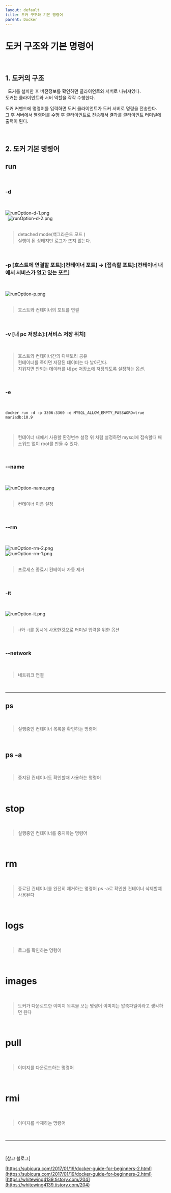```yaml
---
layout: default
title: 도커 구조와 기본 명령어
parent: Docker
---
```


# 도커 구조와 기본 명령어
&nbsp;
&nbsp;

## 1. 도커의 구조    
&nbsp;
도커를 설치한 후 버전정보를 확인하면 클라이언트와 서버로 나눠져있다.  
도커는 클라이언트와 서버 역할을 각각 수행한다.  
  
도커 커맨드에 명령어를 입력하면 도커 클라이언트가 도커 서버로 명령을 전송한다.  
그 후 서버에서 멸령어를 수행 후 클라이언트로 전송해서 결과를 클라이언트 터미널에 출력이 된다.  


&nbsp;
&nbsp;
## 2. 도커 기본 명령어 
  
## run  
&nbsp;

### -d
&nbsp;

![runOption-d-1.png](..%2F..%2Fassets%2Fimages%2FDocker%2FDockerRunOptions%2FrunOption-d-1.png)  
&nbsp;
![runOption-d-2.png](..%2F..%2Fassets%2Fimages%2FDocker%2FDockerRunOptions%2FrunOption-d-2.png)  
&nbsp;
&nbsp;

>  detached mode(백그라운드 모드 )  
> 실행이 된 상태지만 로그가 뜨지 않는다.  

&nbsp;
&nbsp;

### -p [호스트에 연결할 포트]:[컨테이너 포트] -> [접속할 포트]:[컨테이너 내에서 서비스가 열고 있는 포트]  

&nbsp;

![runOption-p.png](..%2F..%2Fassets%2Fimages%2FDocker%2FDockerRunOptions%2FrunOption-p.png)  
&nbsp;
&nbsp;

> 호스트와 컨테이너의 포트를 연결

&nbsp;
&nbsp;

### -v [내 pc 저장소]:[서비스 저장 위치]
&nbsp;
&nbsp;

> 호스트와 컨테이너간의 디렉토리 공유  
> 컨테이너를 죽이면 저장된 데이터는 다 날아간다.  
> 지워지면 안되는 데이터를 내 pc 저장소에 저장되도록 설정하는 옵션.  

&nbsp;
&nbsp;

### -e
&nbsp;

```shell
docker run -d -p 3306:3360 -e MYSQL_ALLOW_EMPTY_PASSWORD=true mariadb:10.9
```  
&nbsp;
&nbsp;

> 컨테이너 내에서 사용할 환경변수 설정
> 위 처럼 설정하면 mysql에 접속할때 패스워드 없이 root를 만들 수 있다.    

&nbsp;
&nbsp;

### --name  
&nbsp;

![runOption-name.png](..%2F..%2Fassets%2Fimages%2FDocker%2FDockerRunOptions%2FrunOption-name.png)  
&nbsp;
&nbsp;

> 컨테이너 이름 설정  

&nbsp;
&nbsp;

### --rm  
&nbsp;

![runOption-rm-2.png](..%2F..%2Fassets%2Fimages%2FDocker%2FDockerRunOptions%2FrunOption-rm-2.png)  
![runOption-rm-1.png](..%2F..%2Fassets%2Fimages%2FDocker%2FDockerRunOptions%2FrunOption-rm-1.png)  
&nbsp;
&nbsp;

> 프로세스 종료시 컨테이너 자동 제거  

&nbsp;
&nbsp;

### -it  
&nbsp;

![runOption-it.png](..%2F..%2Fassets%2Fimages%2FDocker%2FDockerRunOptions%2FrunOption-it.png)  
&nbsp;
&nbsp;
  
> -i와 -t를 동시에 사용한것으로 터미널 입력을 위한 옵션

&nbsp;
&nbsp;
### --network  
&nbsp;

> 네트워크 연결  

&nbsp;
&nbsp;
<hr>
  
## ps
&nbsp; 
> 실행중인 컨테이너 목록을 확인하는 명령어  
 
&nbsp;
## ps -a  
&nbsp;

> 중지된 컨테이너도 확인할때 사용하는 명령어  

&nbsp;
&nbsp;

# stop
&nbsp;  
> 실행중인 컨테이너를 중지하는 명령어  

&nbsp;
&nbsp;

# rm
&nbsp;
> 종료된 컨테이너를 완전히 제거하는 명령어 
> ps -a로 확인한 컨테이너 삭제할떄 사용된다  

&nbsp;
&nbsp;

# logs
&nbsp;
> 로그를 확인하는 명령어  

&nbsp;
&nbsp;

# images
&nbsp;
> 도커가 다운로드한 이미지 목록을 보는 명령어
> 이미지는 압축파일이라고 생각하면 된다

&nbsp;
&nbsp;

# pull
&nbsp;
> 이미지를 다운로드하는 명령어  

&nbsp;
&nbsp;

# rmi
&nbsp;
> 이미지를 삭제하는 명령어  

&nbsp;
&nbsp;

<hr> 

&nbsp;
&nbsp;

[참고 블로그]  

[https://subicura.com/2017/01/19/docker-guide-for-beginners-2.html](https://subicura.com/2017/01/19/docker-guide-for-beginners-2.html)
[https://whitewing4139.tistory.com/204](https://whitewing4139.tistory.com/204)